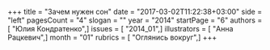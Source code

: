 +++
title = "Зачем нужен сон"
date = "2017-03-02T11:22:38+03:00"
side = "left"
pagesCount = "4"
slogan = ""
year = "2014"
startPage = "6"
authors = [ "Юлия Кондратенко",]
issues = [ "2014_01",]
illustrators = [ "Анна Рацкевич",]
month = "01"
rubrics = [ "Оглянись вокруг",]
+++
